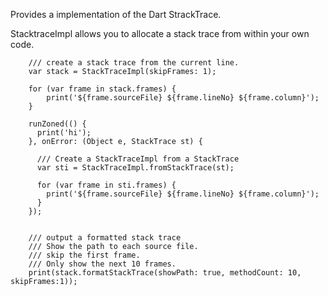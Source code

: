 Provides a implementation of the Dart StrackTrace.

StacktraceImpl allows you to allocate a stack trace from within your own code.

```
    /// create a stack trace from the current line.
    var stack = StackTraceImpl(skipFrames: 1);

    for (var frame in stack.frames) {
        print('${frame.sourceFile} ${frame.lineNo} ${frame.column}');
    }

    runZoned(() {
      print('hi');
    }, onError: (Object e, StackTrace st) {

      /// Create a StackTraceImpl from a StackTrace
      var sti = StackTraceImpl.fromStackTrace(st);

      for (var frame in sti.frames) {
        print('${frame.sourceFile} ${frame.lineNo} ${frame.column}');
      }
    });


    /// output a formatted stack trace
    /// Show the path to each source file.
    /// skip the first frame.
    /// Only show the next 10 frames.
    print(stack.formatStackTrace(showPath: true, methodCount: 10, skipFrames:1));


```



